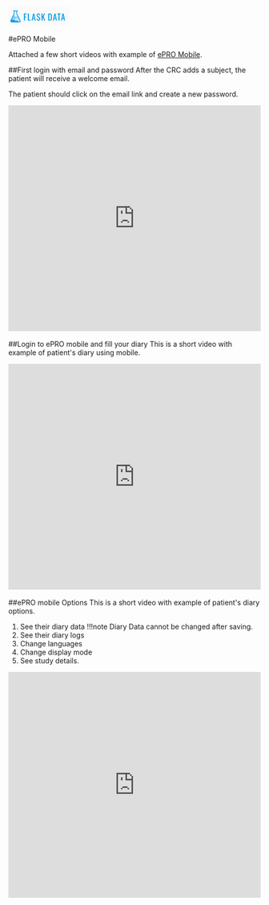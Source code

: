 <a href="https://www.flaskdata.io">![Screenshot](img/flaskdata_logo.PNG)</a>

#ePRO Mobile

Attached a few short videos with example of [ePRO Mobile](./epro.md#android-application).

##First login with email and password
After the CRC adds a subject, the patient will receive a welcome email.
 
The patient should click on the email link and create a new password.

<iframe style="width: 100%;height: 450px;" src="https://youtu.be/F50fZ4qGQak" frameborder="0" allowfullscreen></iframe>

##Login to ePRO mobile and fill your diary
This is a short video with example of patient's diary using mobile.

<iframe style="width: 100%;height: 450px;" src="https://youtu.be/7umr_V9knDw" frameborder="0" allowfullscreen></iframe>

##ePRO mobile Options
This is a short video with example of patient's diary options.

1. See their diary data 
!!!note
    Diary Data cannot be changed after saving.
2. See their diary logs
3. Change languages
4. Change display mode
5. See study details.

<iframe style="width: 100%;height: 450px;" src="https://youtu.be/pupcJzPTaa8" frameborder="0" allowfullscreen></iframe>
